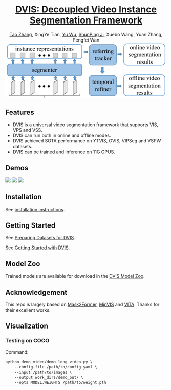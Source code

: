 <div align="center">

# [DVIS: Decoupled Video Instance Segmentation Framework]()
[Tao Zhang](https://scholar.google.com/citations?user=3xu4a5oAAAAJ&hl=zh-CN), XingYe Tian, [Yu Wu](https://scholar.google.com/citations?hl=zh-CN&user=23SZHUwAAAAJ), [ShunPing Ji](https://scholar.google.com/citations?user=FjoRmF4AAAAJ&hl=zh-CN), Xuebo Wang, Yuan Zhang, Pengfei Wan
<img src="https://github.com/zhang-tao-whu/paper_images/blob/master/dvis/pipeline.png" width="800"/>
</div>

## Features
- DVIS is a universal video segmentation framework that supports VIS, VPS and VSS.
- DVIS can run both in online and offline modes. 
- DVIS achieved SOTA performance on YTVIS, OVIS, VIPSeg and VSPW datasets.
- DVIS can be trained and inference on 11G GPUS.

## Demos

<img src="https://github.com/zhang-tao-whu/paper_images/blob/master/dvis/demo_0.gif" width="390"/> <img src="https://github.com/zhang-tao-whu/paper_images/blob/master/dvis/demo_1.gif" width="360"/> <img src="https://github.com/zhang-tao-whu/paper_images/blob/master/dvis/demo_2.gif" width="234"/>

## Installation

See [installation instructions](INSTALL.md).

## Getting Started

See [Preparing Datasets for DVIS](datasets/README.md).

See [Getting Started with DVIS](GETTING_STARTED.md).

## Model Zoo

Trained models are available for download in the [DVIS Model Zoo](MODEL_ZOO.md).

## Acknowledgement

This repo is largely based on [Mask2Former](https://github.com/facebookresearch/Mask2Former), [MinVIS](https://github.com/NVlabs/MinVIS) and [VITA](https://github.com/sukjunhwang/VITA).
Thanks for their excellent works.
## Visualization

### Testing on COCO

Command:

   ```
   python demo_video/demo_long_video.py \
       --config-file /path/to/config.yaml \
       --input /path/to/images \
       --output work_dirs/demo_out/ \
       --opts MODEL.WEIGHTS /path/to/weight.pth
   ```